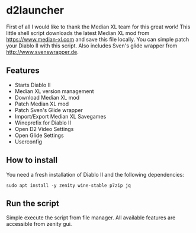 # d2launcher
First of all I would like to thank the Median XL team for this great work!
This little shell script downloads the latest Median XL mod from https://www.median-xl.com and save this file locally. You can simple patch your Diablo II with this script. Also includes Sven's glide wrapper from http://www.svenswrapper.de.

## Features
* Starts Diablo II
* Median XL version management
* Download Median XL mod
* Patch Median XL mod
* Patch Sven's Glide wrapper
* Import/Export Median XL Savegames
* Wineprefix for Diablo II
* Open D2 Video Settings
* Open Glide Settings
* Userconfig

## How to install
You need a fresh installation of Diablo II and the following dependencies:
```
sudo apt install -y zenity wine-stable p7zip jq
```

## Run the script
Simple execute the script from file manager. All available features are accessible from zenity gui.
